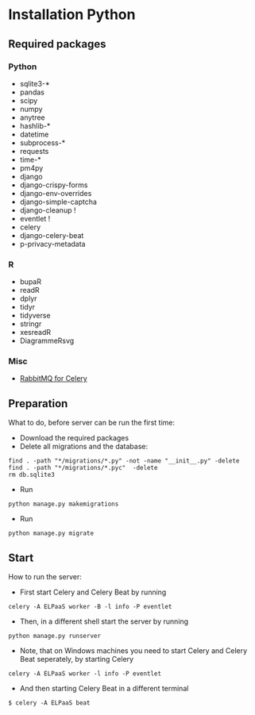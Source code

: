 # Installation Python

## Required packages

### Python

* sqlite3-*
* pandas
* scipy
* numpy
* anytree
* hashlib-*
* datetime
* subprocess-*
* requests
* time-*
* pm4py
* django
* django-crispy-forms
* django-env-overrides
* django-simple-captcha
* django-cleanup !
* eventlet !
* celery
* django-celery-beat
* p-privacy-metadata

### R

* bupaR
* readR
* dplyr
* tidyr
* tidyverse
* stringr
* xesreadR
* DiagrammeRsvg

### Misc
* [RabbitMQ for Celery](https://www.rabbitmq.com/)

## Preparation

What to do, before server can be run the first time:

* Download the required packages
* Delete all migrations and the database:
```
find . -path "*/migrations/*.py" -not -name "__init__.py" -delete
find . -path "*/migrations/*.pyc"  -delete
rm db.sqlite3
```

* Run
```
python manage.py makemigrations
```
* Run
```
python manage.py migrate
```

## Start
How to run the server:
* First start Celery and Celery Beat by running
```
celery -A ELPaaS worker -B -l info -P eventlet
```
* Then, in a different shell start the server by running
```
python manage.py runserver
```

* Note, that on Windows machines you need to start Celery and Celery Beat seperately, by starting Celery
```
celery -A ELPaaS worker -l info -P eventlet
```
* And then starting Celery Beat in a different terminal
```
$ celery -A ELPaaS beat
```
